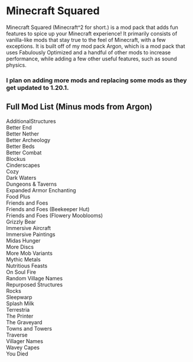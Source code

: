 # Minecraft Squared

Minecraft Squared (Minecraft^2 for short.) is a mod pack that adds fun features to spice up your Minecraft experience!
It primarily consists of vanilla-like mods that stay true to the feel of Minecraft, with a few exceptions.
It is built off of my mod pack Argon, which is a mod pack that uses Fabulously Optimized and a handful 
of other mods to increase performance, while adding a few other useful features, such as sound physics.

### I plan on adding more mods and replacing some mods as they get updated to 1.20.1.

## Full Mod List (Minus mods from Argon)<br>
AdditionalStructures<br>
Better End<br>
Better Nether<br>
Better Archeology<br>
Better Beds<br>
Better Combat<br>
Blockus<br>
Cinderscapes<br>
Cozy<br>
Dark Waters<br>
Dungeons & Taverns<br>
Expanded Armor Enchanting<br>
Food Plus<br>
Friends and Foes<br>
Friends and Foes (Beekeeper Hut)<br>
Friends and Foes (Flowery Mooblooms)<br>
Grizzly Bear<br>
Immersive Aircraft<br>
Immersive Paintings<br>
Midas Hunger<br>
More Discs<br>
More Mob Variants<br>
Mythic Metals<br>
Nutritious Feasts<br>
On Soul Fire<br>
Random Village Names<br>
Repurposed Structures<br>
Rocks<br>
Sleepwarp<br>
Splash Milk<br>
Terrestria<br>
The Printer<br>
The Graveyard<br>
Towns and Towers<br>
Traverse<br>
Villager Names<br>
Wavey Capes<br>
You Died<br>
